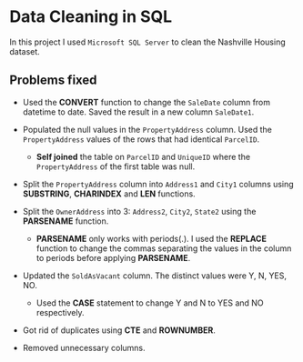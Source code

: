 # Data Cleaning in SQL

In this project I used `Microsoft SQL Server` to clean the Nashville Housing dataset.

## Problems fixed
* Used the **CONVERT** function to change the `SaleDate` column from datetime to date. Saved the result in a new column `SaleDate1`.


* Populated the null values in the `PropertyAddress` column. Used the `PropertyAddress` values of the rows that had identical `ParcelID`.
    - **Self joined** the table on `ParcelID` and `UniqueID` where the `PropertyAddress` of the first table was null.


* Split the `PropertyAddress` column into `Address1` and `City1` columns using **SUBSTRING**, **CHARINDEX** and **LEN** functions.


* Split the `OwnerAddress` into 3: `Address2`, `City2`, `State2` using the **PARSENAME** function.
    * **PARSENAME** only works with periods(.). I used the **REPLACE** function to change the commas separating the values in the column to periods before applying **PARSENAME**.


* Updated the `SoldAsVacant` column. The distinct values were Y, N, YES, NO. 
    * Used the **CASE** statement to change Y and N to YES and NO respectively.


* Got rid of duplicates using **CTE** and **ROWNUMBER**.


* Removed unnecessary columns.
